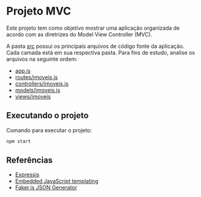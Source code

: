 # Projeto MVC

Este projeto tem como objetivo mostrar uma aplicação organizada de acordo com as diretrizes do Model View Controller (MVC).

A pasta [src](./src) possui os principais arquivos de código fonte da aplicação. Cada camada está em sua respectiva pasta. Para fins de estudo, analise os arquivos na seguinte ordem:

- [app.js](./src/app.js)
- [routes/imoveis.js](./src/routes/imoveis.js)
- [controllers/imoveis.js](./src/controllers/imoveis.js)
- [models/imoveis.js](./src/models/imoveis.js)
- [views/imoveis](./src/views/imoveis/)

## Executando o projeto

Comando para executar o projeto:

```bash
npm start
```

## Referências
- [Expressjs](https://expressjs.com/)
- [Embedded JavaScript templating](https://ejs.co/)
- [Faker.js JSON Generator](https://faker-generator.netlify.app/)